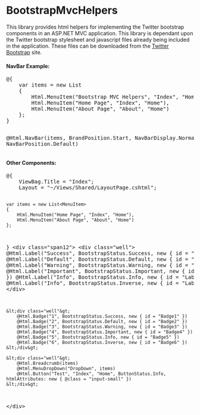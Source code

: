 BootstrapMvcHelpers
===================

This library provides html helpers for implementing the Twitter bootstrap components in an ASP.NET MVC application. This library is dependant upon the Twitter bootstrap stylesheet and javascript files already being included in the application. These files can be downloaded from the <a href='http://twitter.github.com/bootstrap/'>Twitter Bootstrap</a> site.

<h4>NavBar Example:</h4>
<pre>
@{
    var items = new List<MenuItem>
    {
        Html.MenuItem("Bootstrap MVC Helpers", "Index", "Home"),
        Html.MenuItem("Home Page", "Index", "Home"),
        Html.MenuItem("About Page", "About", "Home")
    };
}

@Html.NavBar(items, BrandPosition.Start, NavBarDisplay.Normal, NavBarPosition.Default)
</pre>

<h4>Other Components:</h4>
<pre>
@{
    ViewBag.Title = "Index";
    Layout = "~/Views/Shared/LayoutPage.cshtml";

    var items = new List<MenuItem>
    {
        Html.MenuItem("Home Page", "Index", "Home"),
        Html.MenuItem("About Page", "About", "Home")
    };
}
&lt;div class="span12"&gt;
    &lt;div class="well"&gt;
        @Html.Label("Success", BootstrapStatus.Success, new { id = "Label1" })
        @Html.Label("Default", BootstrapStatus.Default, new { id = "Label2" })
        @Html.Label("Warning", BootstrapStatus.Warning, new { id = "Label3" })
        @Html.Label("Important", BootstrapStatus.Important, new { id = "Label4" })
        @Html.Label("Info", BootstrapStatus.Info, new { id = "Label5" })
        @Html.Label("Info", BootstrapStatus.Inverse, new { id = "Label6" })
    &lt;/div&gt;

    &lt;div class="well"&gt;
        @Html.Badge("1", BootstrapStatus.Success, new { id = "Badge1" })
        @Html.Badge("2", BootstrapStatus.Default, new { id = "Badge2" })
        @Html.Badge("3", BootstrapStatus.Warning, new { id = "Badge3" })
        @Html.Badge("4", BootstrapStatus.Important, new { id = "Badge4" })
        @Html.Badge("5", BootstrapStatus.Info, new { id = "Badge5" })
        @Html.Badge("6", BootstrapStatus.Inverse, new { id = "Badge6" })
    &lt;/div&gt;

    &lt;div class="well"&gt;
        @Html.Breadcrumb(items)
        @Html.MenuDropDown("DropDown", items)
        @Html.Button("Test", "Index", "Home", ButtonStatus.Info, htmlAttributes: new { @class = "input-small" })
    &lt;/div&gt;
&lt;/div&gt;
</pre>

